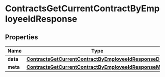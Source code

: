 

# ContractsGetCurrentContractByEmployeeIdResponse


## Properties

| Name | Type | Description | Notes |
|------------ | ------------- | ------------- | -------------|
|**data** | [**ContractsGetCurrentContractByEmployeeIdResponseData**](ContractsGetCurrentContractByEmployeeIdResponseData.md) |  |  [optional] |
|**meta** | [**ContractsGetCurrentContractByEmployeeIdResponseMeta**](ContractsGetCurrentContractByEmployeeIdResponseMeta.md) |  |  [optional] |



